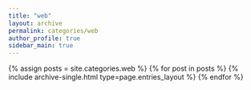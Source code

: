 ```yaml
---
title: "web"
layout: archive
permalink: categories/web
author_profile: true
sidebar_main: true
---
```




{% assign posts = site.categories.web %}
{% for post in posts %} {% include archive-single.html type=page.entries_layout %} {% endfor %}

